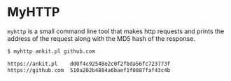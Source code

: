 # MyHTTP

`myhttp` is a small command line tool that makes http requests and prints the address of the request along with the MD5
hash of the response.

```sh
$ myhttp ankit.pl github.com

https://ankit.pl    dd0f4c92548e2c0f2fbda56fc723773f
https://github.com  510a202b4884a6baef1f0887faf43c4b
```
